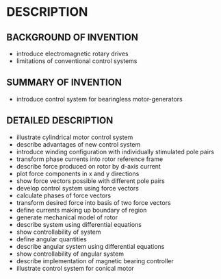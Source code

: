 # DESCRIPTION

## BACKGROUND OF INVENTION

- introduce electromagnetic rotary drives
- limitations of conventional control systems

## SUMMARY OF INVENTION

- introduce control system for bearingless motor-generators

## DETAILED DESCRIPTION

- illustrate cylindrical motor control system
- describe advantages of new control system
- introduce winding configuration with individually stimulated pole pairs
- transform phase currents into rotor reference frame
- describe force produced on rotor by d-axis current
- plot force components in x and y directions
- show force vectors possible with different pole pairs
- develop control system using force vectors
- calculate phases of force vectors
- transform desired force into basis of two force vectors
- define currents making up boundary of region
- generate mechanical model of rotor
- describe system using differential equations
- show controllability of system
- define angular quantities
- describe angular system using differential equations
- show controllability of angular system
- describe implementation of magnetic bearing controller
- illustrate control system for conical motor

